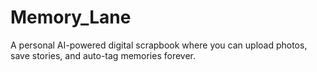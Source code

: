 # Memory_Lane
 A personal AI-powered digital scrapbook where you can upload photos, save stories, and auto-tag memories forever.
